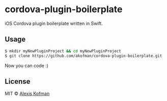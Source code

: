 # cordova-plugin-boilerplate

iOS Cordova plugin boilerplate written in Swift.

## Usage

```sh
$ mkdir myNewPluginProject && cd myNewPluginProject
$ git clone https://github.com/akofman/cordova-plugin-boilerplate.git .
```

Now you can code :)

## License

MIT © [Alexis Kofman](http://twitter.com/alexiskofman)
